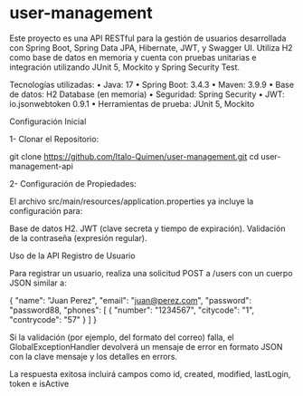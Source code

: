 # user-management
Este proyecto es una API RESTful para la gestión de usuarios desarrollada con Spring Boot, Spring Data JPA, Hibernate, JWT, y Swagger UI. Utiliza H2 como base de datos en memoria y cuenta con pruebas unitarias e integración utilizando JUnit 5, Mockito y Spring Security Test.

Tecnologías utilizadas:
•	Java: 17
•	Spring Boot: 3.4.3
•	Maven: 3.9.9
•	Base de datos: H2 Database (en memoria)
•	Seguridad: Spring Security
•	JWT: io.jsonwebtoken 0.9.1
•	Herramientas de prueba: JUnit 5, Mockito

Configuración Inicial

1- Clonar el Repositorio:

git clone https://github.com/Italo-Quimen/user-management.git
cd user-management-api

2- Configuración de Propiedades:

El archivo src/main/resources/application.properties ya incluye la configuración para:

Base de datos H2.
JWT (clave secreta y tiempo de expiración).
Validación de la contraseña (expresión regular).

Uso de la API
Registro de Usuario

Para registrar un usuario, realiza una solicitud POST a /users con un cuerpo JSON similar a:

{
"name": "Juan Perez",
"email": "juan@perez.com",
"password": "password88,
"phones": [
{
"number": "1234567",
"citycode": "1",
"contrycode": "57"
}
]
}

Si la validación (por ejemplo, del formato del correo) falla, el GlobalExceptionHandler devolverá un mensaje de error en formato JSON con la clave mensaje y los detalles en errors.

La respuesta exitosa incluirá campos como id, created, modified, lastLogin, token e isActive

